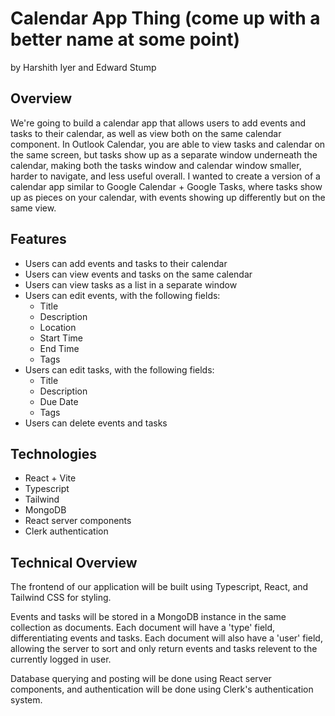 # Calendar App Thing (come up with a better name at some point)

by Harshith Iyer and Edward Stump

## Overview

We're going to build a calendar app that allows users to add events and tasks to their calendar, as well as view both on the same calendar component. In Outlook Calendar, you are able to view tasks and calendar on the same screen, but tasks show up as a separate window underneath the calendar, making both the tasks window and calendar window smaller, harder to navigate, and less useful overall. I wanted to create a version of a calendar app similar to Google Calendar + Google Tasks, where tasks show up as pieces on your calendar, with events showing up differently but on the same view.

## Features

- Users can add events and tasks to their calendar
- Users can view events and tasks on the same calendar
- Users can view tasks as a list in a separate window
- Users can edit events, with the following fields:
  - Title
  - Description
  - Location
  - Start Time
  - End Time
  - Tags
- Users can edit tasks, with the following fields:
  - Title
  - Description
  - Due Date
  - Tags
- Users can delete events and tasks

## Technologies

- React + Vite
- Typescript
- Tailwind
- MongoDB
- React server components
- Clerk authentication

## Technical Overview

The frontend of our application will be built using Typescript, React, and Tailwind CSS for styling.

Events and tasks will be stored in a MongoDB instance in the same collection as documents. Each document will have a 'type' field, differentiating events and tasks. Each document will also have a 'user' field, allowing the server to sort and only return events and tasks relevent to the currently logged in user.

Database querying and posting will be done using React server components, and authentication will be done using Clerk's authentication system.
